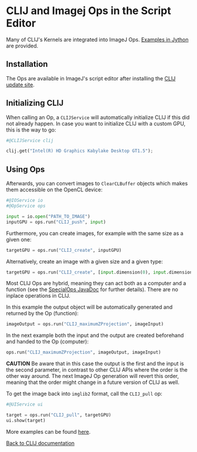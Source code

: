 
# CLIJ and Imagej Ops in the Script Editor

Many of CLIJ's Kernels are integrated into ImageJ Ops. [Examples in Jython](https://github.com/clij/clij-ops/tree/master/src/test/resources/jython) are provided.

## Installation

The Ops are available in ImageJ's script editor after installing the [CLIJ update site](installationInFiji.md). 
   
## Initializing CLIJ
 
When calling an Op, a `CLIJService` will automatically initialize CLIJ if this did not already happen. In case you want to initialize CLIJ with a custom GPU, this is the way to go:

```python
#@CLIJService clij

clij.get("Intel(R) HD Graphics Kabylake Desktop GT1.5");
```

## Using Ops

Afterwards, you can convert images to `ClearCLBuffer` objects which makes them accessible on the OpenCL device:

```python
#@IOService io
#@OpService ops

input = io.open("PATH_TO_IMAGE")
inputGPU = ops.run("CLIJ_push", input)
```

Furthermore, you can create images, for example with the same size as a given one:
```python
targetGPU = ops.run("CLIJ_create", inputGPU)
```

Alternatively, create an image with a given size and a given type:

```python
targetGPU = ops.run("CLIJ_create", [input.dimension(0), input.dimension(1), 5], inputGPU.getNativeType())
```

Most CLIJ Ops are hybrid, meaning they can act both as a computer and a function (see the [SpecialOps JavaDoc](https://javadoc.scijava.org/ImageJ/net/imagej/ops/special/SpecialOp.html) for further details). There are no inplace operations in CLIJ. 

In this example the output object will be automatically generated and returned by the Op (function):
```python
imageOutput = ops.run("CLIJ_maximumZProjection", imageInput)
```

In the next example both the input and the output are created beforehand and handed to the Op (computer):
```python
ops.run("CLIJ_maximumZProjection", imageOutput, imageInput)
```
**CAUTION** 
Be aware that in this case the output is the first and the input is the second parameter, in contrast to other CLIJ APIs where the order is the other way around. 
The next ImageJ Op generation will revert this order, meaning that the order might change in a future version of CLIJ as well.


To get the image back into `imglib2` format, call the `CLIJ_pull` op:

```python
#@UIService ui

target = ops.run("CLIJ_pull", targetGPU)
ui.show(target)

```

More examples can be found [here](https://github.com/clij/clij-ops/tree/master/src/test/resources/jython).


[Back to CLIJ documentation](readme)
